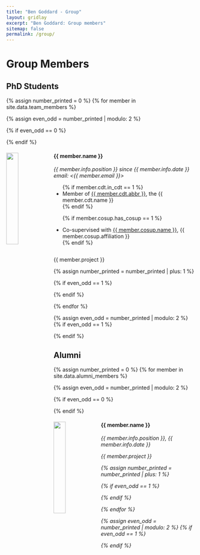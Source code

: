 ```yaml
---
title: "Ben Goddard - Group"
layout: gridlay
excerpt: "Ben Goddard: Group members"
sitemap: false
permalink: /group/
---
```


# Group Members

## PhD Students
{% assign number_printed = 0 %}
{% for member in site.data.team_members %}

{% assign even_odd = number_printed | modulo: 2 %}

{% if even_odd == 0 %}
<div class="row">
{% endif %}

<div class="col-sm-6 clearfix">
  <img src="{{ site.url }}{{ site.baseurl }}/images/group/{{ member.photo }}" class="img-responsive" width="25%" style="float: left"/>
  <h4>{{ member.name }}</h4>
  <i>{{ member.info.position }} since {{ member.info.date }} 
  <br>email: <{{ member.email }}></i>
  <ul style="overflow: hidden">
  {% if member.cdt.in_cdt == 1 %}
    <li> Member of <a href="{{ member.cdt.url }}">{{ member.cdt.abbr }}</a>, the {{ member.cdt.name }}  </li>
  {% endif %}

  {% if member.cosup.has_cosup == 1 %}
    <li> Co-supervised with <a href="{{ member.cosup.url }}">{{ member.cosup.name }}</a>,
         {{ member.cosup.affiliation }}
    </li>
  {% endif %}
  </ul>
  <p>
  {{ member.project }}
  </p></div>

{% assign number_printed = number_printed | plus: 1 %}

{% if even_odd == 1 %}
</div>
{% endif %}

{% endfor %}

{% assign even_odd = number_printed | modulo: 2 %}
{% if even_odd == 1 %}
</div>
{% endif %}



## Alumni

{% assign number_printed = 0 %}
{% for member in site.data.alumni_members %}

{% assign even_odd = number_printed | modulo: 2 %}

{% if even_odd == 0 %}
<div class="row">
{% endif %}

<div class="col-sm-6 clearfix">
  <img src="{{ site.url }}{{ site.baseurl }}/images/group/{{ member.photo }}" class="img-responsive" width="25%" style="float: left" />
  <h4>{{ member.name }}</h4>
  <i>{{ member.info.position }}, {{ member.info.date }} 
  <p>{{ member.project }}</p>
</div>

{% assign number_printed = number_printed | plus: 1 %}

{% if even_odd == 1 %}
</div>
{% endif %}

{% endfor %}

{% assign even_odd = number_printed | modulo: 2 %}
{% if even_odd == 1 %}
</div>
{% endif %}
